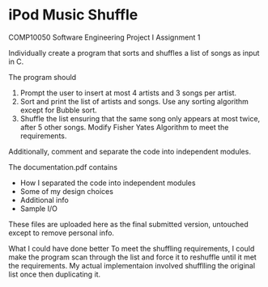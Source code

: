 # iPod Music Shuffle

COMP10050 Software Engineering Project I Assignment 1

Individually create a program that sorts and shuffles a list of songs as input in C. 

The program should
1. Prompt the user to insert at most 4 artists and 3 songs per artist.
2. Sort and print the list of artists and songs. Use any sorting algorithm except for Bubble sort.
3. Shuffle the list ensuring that the same song only appears at most twice, after 5 other songs. Modify Fisher Yates Algorithm to meet the requirements.

Additionally, comment and separate the code into independent modules.

The documentation.pdf contains
- How I separated the code into independent modules 
- Some of my design choices
- Additional info
- Sample I/O

These files are uploaded here as the final submitted version, untouched except to remove personal info.

What I could have done better
To meet the shuffling requirements, I could make the program scan through the list and force it to reshuffle until it met the requirements. My actual implementaion involved shufflling the original list once then duplicating it.

